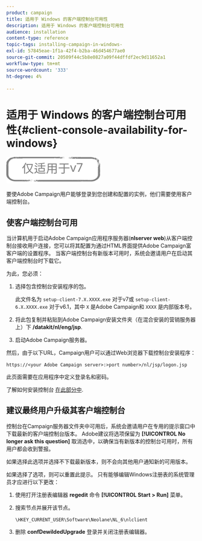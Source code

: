 ```yaml
---
product: campaign
title: 适用于 Windows 的客户端控制台可用性
description: 适用于 Windows 的客户端控制台可用性
audience: installation
content-type: reference
topic-tags: installing-campaign-in-windows-
exl-id: 57845eae-1f1a-42f4-b2ba-46d454677ae0
source-git-commit: 20509f44c5b8e0827a09f44dffdf2ec9d11652a1
workflow-type: tm+mt
source-wordcount: '333'
ht-degree: 4%

---
```


# 适用于 Windows 的客户端控制台可用性{#client-console-availability-for-windows}

![](../../assets/v7-only.svg)

要使Adobe Campaign用户能够登录到您创建和配置的实例，他们需要使用客户端控制台。

## 使客户端控制台可用

当计算机用于启动Adobe Campaign应用程序服务器(**nlserver web**)从客户端控制台接收用户连接，您可以将其配置为通过HTML界面提供Adobe Campaign富客户端的设置程序。 当客户端控制台有新版本可用时，系统会邀请用户在启动其客户端控制台时下载它。

为此，您必须：

1. 选择包含控制台安装程序的包。

   此文件名为 `setup-client-7.X.XXXX.exe` 对于v7或 `setup-client-6.X.XXXX.exe` 对于v6.1，其中 `X` 是Adobe Campaign和 `XXXX` 是内部版本号。

1. 将此包复制并粘贴到Adobe Campaign安装文件夹（在混合安装的营销服务器上）下 **/datakit/nl/eng/jsp**.
1. 启动Adobe Campaign服务器。

然后，由于以下URL，Campaign用户可以通过Web浏览器下载控制台安装程序：

```
https://<your Adobe Campaign server>:>port number>/nl/jsp/logon.jsp
```

此页面需要在应用程序中定义登录名和密码。

了解如何安装控制台 [在此部分中](../../installation/using/installing-the-client-console.md).

## 建议最终用户升级其客户端控制台

控制台在Campaign服务器文件夹中可用后，系统会邀请用户在专用的提示窗口中下载最新的客户端控制台版本。 Adobe建议将选项保留为 **[!UICONTROL No longer ask this question]** 取消选中，以确保当有新版本的控制台可用时，所有用户都会收到警报。

如果选择此选项并选择不下载最新版本，则不会向其他用户通知新的可用版本。

如果选择了选项，则可以重置此提示。 只有能够编辑Windows注册表的系统管理员才应进行以下更改：

1. 使用打开注册表编辑器 **regedit** 命令 **[!UICONTROL Start > Run]** 菜单。
1. 搜索节点并展开该节点。

   ```
   \HKEY_CURRENT_USER\Software\Neolane\NL_6\nlclient
   ```

1. 删除 **confDewildedUpgrade** 登录并关闭注册表编辑器。
